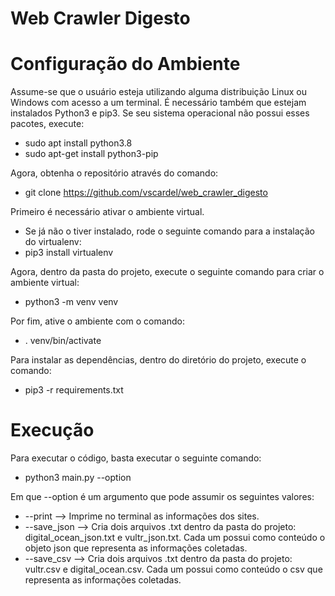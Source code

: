 
# Web Crawler Digesto

# Configuração do Ambiente
Assume-se que o usuário esteja utilizando alguma distribuição Linux ou Windows com acesso a um terminal. É necessário também que estejam instalados Python3 e pip3. Se seu sistema operacional não possui esses pacotes, execute:
* sudo apt install python3.8
* sudo apt-get install python3-pip 

Agora, obtenha o repositório através do comando:
* git clone https://github.com/vscardel/web_crawler_digesto

Primeiro é necessário ativar o ambiente virtual.
* Se já não o tiver instalado, rode o seguinte comando para a instalação do virtualenv:
* pip3 install virtualenv

Agora, dentro da pasta do projeto, execute o seguinte comando para criar o ambiente virtual:
* python3 -m venv venv

Por fim, ative o ambiente com o comando:
*  . venv/bin/activate

Para instalar as dependências, dentro do diretório do projeto, execute o comando:
* pip3 -r requirements.txt

# Execução

Para executar o código, basta executar o seguinte comando:
* python3 main.py --option

Em que --option é um argumento que pode assumir os seguintes valores:
* --print --> Imprime no terminal as informações dos sites.
* --save_json --> Cria dois arquivos .txt dentro da pasta do projeto: digital_ocean_json.txt e vultr_json.txt. Cada um possui como conteúdo o objeto json que representa as informações coletadas.
* --save_csv -->  Cria dois arquivos .txt dentro da pasta do projeto: vultr.csv e digital_ocean.csv. Cada um possui como conteúdo o  csv que representa as informações coletadas.
